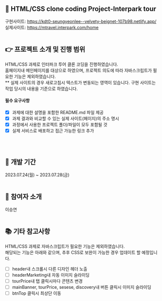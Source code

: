 ## :round_pushpin: HTML/CSS clone coding Project-Interpark tour
구현사이트: https://kdt0-seungyeonlee--velvety-beignet-107b98.netlify.app/ <br>
실제사이트: https://mtravel.interpark.com/home
<br>
<br>

## :point_right: 프로젝트 소개 및 진행 범위
HTML/CSS 과제로 인터파크 투어 클론 코딩을 진행하였습니다.<br>
홈페이지내 메인페이지를 대상으로 하였으며, 프로젝트 의도에 따라 자바스크립트가 필요한 기능은 제외하였습니다.<br>
** 실제 사이트의 경우 새로고침시 텍스트가 변동되는 영역이 있습니다. 구현 사이트는 작업 당시의 내용을 기준으로 하였습니다.
<br>
#### 필수 요구사항
- [x] 과제에 대한 설명을 포함한 README.md 파일 제공
- [x] 과제 결과와 비교할 수 있는 실제 사이트(페이지)의 주소 명시
- [x] 과정에서 사용한 프로젝트 폴더/파일이 모두 포함될 것
- [x] 실제 서비스로 배포하고 접근 가능한 링크 추가

<br>
<br>

## :calendar: 개발 기간
2023.07.24(월) ~ 2023.07.28(금)
<br>
<br>

## :raising_hand: 참여자 소개
이승연
<br>
<br>

## :books: 기타 참고사항
HTML/CSS 과제로 자바스크립트가 필요한 기능은 제외하였습니다.<br>
해당되는 기능은 아래와 같으며, 추후 CSS로 보완이 가능한 경우 업데이트 할 예정입니다.<br>
- [ ] header내 스크롤시 다른 디자인 헤더 노출<br>
- [ ] headerMarketing내 자동 이미지 슬라이딩<br>
- [ ] tourPrice내 탭 클릭시마다 콘텐츠 변경<br>
- [ ] mainBanner, tourPrice, sesese, discovery내 버튼 클릭시 이미지 슬라이딩<br>
- [ ] btnTop 클릭시 최상단 이동<br>